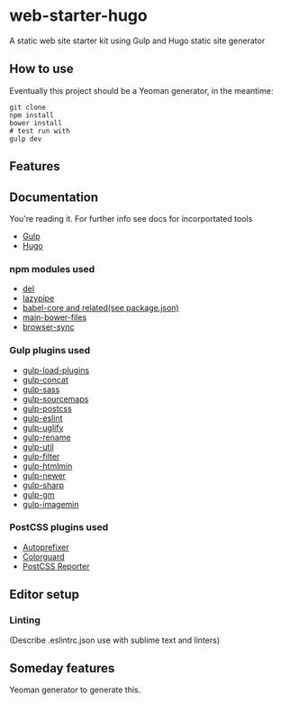 # web-starter-hugo
A static web site starter kit using Gulp and Hugo static site generator

## How to use
Eventually this project should be a Yeoman generator, in the meantime:

```
git clone
npm install
bower install
# test run with
gulp dev
```

## Features


## Documentation
You're reading it. For further info see docs for incorportated tools

- [Gulp](https://github.com/gulpjs/gulp/tree/master/docs)
- [Hugo](https://gohugo.io/overview/introduction/)

### npm modules used
- [del](https://www.npmjs.com/package/del)
- [lazypipe](https://www.npmjs.com/package/lazypipe)
- [babel-core and related(see package.json)](https://github.com/babel/babel/tree/master/packages/babel-core)
- [main-bower-files](https://www.npmjs.com/package/main-bower-files)
- [browser-sync](https://www.npmjs.com/package/browser-sync)

### Gulp plugins used
- [gulp-load-plugins](https://www.npmjs.com/package/gulp-load-plugins)
- [gulp-concat](https://www.npmjs.com/package/gulp-concat)
- [gulp-sass](https://www.npmjs.com/package/gulp-sass)
- [gulp-sourcemaps](https://www.npmjs.com/package/gulp-sourcemaps)
- [gulp-postcss](https://www.npmjs.com/package/gulp-postcss)
- [gulp-eslint](https://www.npmjs.com/package/gulp-eslint)
- [gulp-uglify](https://www.npmjs.com/package/gulp-uglify)
- [gulp-rename](https://www.npmjs.com/package/gulp-rename)
- [gulp-util](https://www.npmjs.com/package/gulp-util)
- [gulp-filter](https://www.npmjs.com/package/gulp-filter)
- [gulp-htmlmin](https://www.npmjs.com/package/gulp-htmlmin)
- [gulp-newer](https://www.npmjs.com/package/gulp-newer)
- [gulp-sharp](https://www.npmjs.com/package/gulp-sharp)
- [gulp-gm](https://www.npmjs.com/package/gulp-gm)
- [gulp-imagemin](https://www.npmjs.com/package/gulp-imagemin)

### PostCSS plugins used
- [Autoprefixer](https://www.npmjs.com/package/autoprefixer)
- [Colorguard](https://www.npmjs.com/package/colorguard)
- [PostCSS Reporter](https://www.npmjs.com/package/postcss-reporter)


## Editor setup
### Linting
(Describe .eslintrc.json use with sublime text and linters)


## Someday features
Yeoman generator to generate this.
